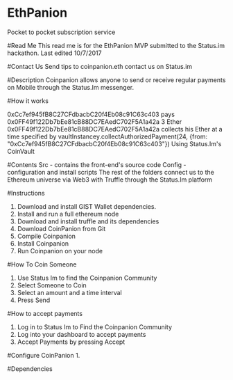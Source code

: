 # EthPanion
Pocket to pocket subscription service

#Read Me
This read me is for the EthPanion MVP submitted to the Status.im
hackathon. Last edited 10/7/2017

#Contact Us
Send tips to coinpanion.eth contact us on Status.im

#Description
Coinpanion allows anyone to send or receive regular payments on Mobile through the Status.Im messenger.

#How it works

0xCc7ef945fB8C27CFdbacbC20f4Eb08c91C63c403 pays 0x0FF49f122Db7bEe81cB88DC7EAedC702F5A1a42a 
3 Ether
0x0FF49f122Db7bEe81cB88DC7EAedC702F5A1a42a collects his Ether at a time specified by 
vaultInstancey.collectAuthorizedPayment(24, {from: "0xCc7ef945fB8C27CFdbacbC20f4Eb08c91C63c403"})
Using Status.Im's CoinVault 

#Contents
Src - contains the front-end's source code 
Config - configuration and install scripts 
The rest of the folders connect us to the Ethereum universe via
Web3 with Truffle through the Status.Im platform

#Instructions
1. Download and install GIST Wallet dependencies.
2. Install and run a full ethereum node
3. Download and install truffle and its dependencies
4. Download CoinPanion from Git
5. Compile Coinpanion
6. Install Coinpanion
7. Run Coinpanion on your node

#How To Coin Someone
1. Use Status Im to find the Coinpanion Community
2. Select Someone to Coin
3. Select an amount and a time interval
4. Press Send

#How to accept payments
1. Log in to Status Im to Find the Coinpanion Community
2. Log into your dashboard to accept payments
3. Accept Payments by pressing Accept

#Configure CoinPanion
1. 


#Dependencies

